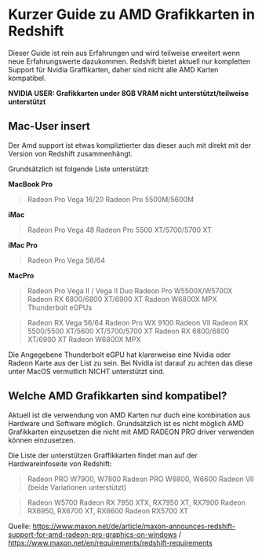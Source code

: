 # Kurzer Guide zu AMD Grafikkarten in Redshift
Dieser Guide ist rein aus Erfahrungen und wird teilweise erweitert wenn neue Erfahrungswerte dazukommen.
Redshift bietet aktuell nur kompletten Support für Nvidia Graffikarten, daher sind nicht alle AMD Karten kompatibel.

**NVIDIA USER: Grafikkarten under 8GB VRAM nicht unterstützt/teilweise unterstützt**

## Mac-User insert
Der Amd support ist etwas kompliztierter das dieser auch mit direkt mit der Version von Redshift zusammenhängt.

Grundsätzlich ist folgende Liste unterstützt: 

**MacBook Pro**

> Radeon Pro Vega 16/20
> Radeon Pro 5500M/5600M

**iMac**

> Radeon Pro Vega 48
> Radeon Pro 5500 XT/5700/5700 XT

**iMac Pro**

> Radeon Pro Vega 56/64

**MacPro**

> Radeon Pro Vega II / Vega II Duo
> Radeon Pro W5500X/W5700X
> Radeon RX 6800/6800 XT/6900 XT
> Radeon W6800X MPX
> Thunderbolt eGPUs

> Radeon RX Vega 56/64
> Radeon Pro WX 9100
> Radeon VII
> Radeon RX 5500/5500 XT/5600 XT/5700/5700 XT
> Radeon RX 6800/6800 XT/6900 XT
> Radeon W6800X MPX

Die Angegebene Thunderbolt eGPU hat klarerweise eine Nvidia oder Radeon Karte aus der List zu sein. Bei Nvidia ist darauf zu achten das diese unter MacOS vermutlich NICHT unterstützt sind. 

## Welche AMD Grafikkarten sind kompatibel?
Aktuell ist die verwendung von AMD Karten nur duch eine kombination aus Hardware und Software möglich.
Grundsätzlich ist es nicht möglich AMD Grafikkarten einzusetzen die nicht mit AMD RADEON PRO driver verwenden können einzusetzen. 

  Die Liste der unterstützen Graffikkarten findet man auf der Hardwareinfoseite von Redshift: 
  > Radeon PRO W7900, W7800
  > Radeon PRO W6800, W6600
  > Radeon VII (beide Variationen unterstützt)

  > Radeon W5700
  > Radeon RX 7950 XTX, RX7950 XT, RX7900
  > Radeon RX6950, RX6700 XT, RX6600 
  > Radeon RX5700 XT







Quelle: https://www.maxon.net/de/article/maxon-announces-redshift-support-for-amd-radeon-pro-graphics-on-windows / https://www.maxon.net/en/requirements/redshift-requirements
